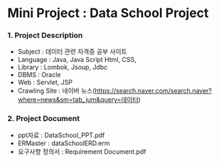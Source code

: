 Mini Project : Data School Project
==============
### 1. Project Description

* Subject : 데이터 관련 자격증 공부 사이트 <br>
* Language : Java, Java Script Html, CSS, <br>
* Library : Lombok, Jsoup, Jdbc <br>
* DBMS : Oracle <br>
* Web : Servlet, JSP <br>
* Crawling Site : 네이버 뉴스(https://search.naver.com/search.naver?where=news&sm=tab_jum&query=데이터)

### 2. Project Document

* ppt자료 : DataSchool_PPT.pdf <br>
* ERMaster : dataSchoolERD.erm <br>
* 요구사항 정의서 : Requirement Document.pdf

